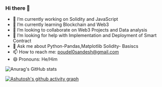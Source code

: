 ### Hi there 👋



- 🔭 I’m currently working on Solidity and JavaScript
- 🌱 I’m currently learning Blockchain and Web3
- 👯 I’m looking to collaborate on Web3 Projects and Data analysis
- 🤔 I’m looking for help with Implementation and Deployment of Smart Contract
- 💬 Ask me about Python-Pandas,Matplotlib Solidity- Basiscs
- 📫 How to reach me: poudel0sandesh@gmail.com
- 😄 Pronouns: He/Him


![Anurag's GitHub stats](https://github-readme-stats.vercel.app/api?username=poudel0&show_icons=true&theme=cobalt)



[![Ashutosh's github activity graph](https://github-readme-activity-graph.cyclic.app/graph?username=poudel0&theme=elegant)](https://github.com/ashutosh00710/github-readme-activity-graph)

